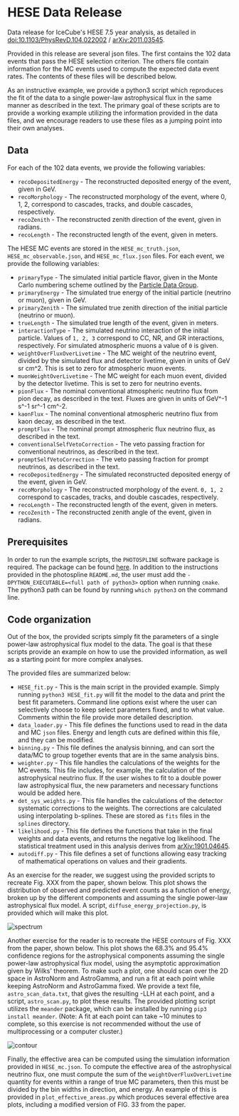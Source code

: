 # HESE Data Release
Data release for IceCube's HESE 7.5 year analysis, as detailed in
[doi:10.1103/PhysRevD.104.022002][PRD] / [arXiv:2011.03545][arXiv].

Provided in this release are several json files. The first contains the 102 data
events that pass the HESE selection criterion. The others file contain information for
the MC events used to compute the expected data event rates. The contents of these
files will be described below.

As an instructive example, we provide a python3 script which
reproduces the fit of the data to a single power-law astrophysical flux in the
same manner as described in the text. The primary goal of these scripts are to
provide a working example utilizing the information provided in the data
files, and we encourage readers to use these files as a jumping point into
their own analyses.

## Data

For each of the 102 data events, we provide the following variables:
- `recoDepositedEnergy` - The reconstructed deposited energy of the event,
given in GeV.
- `recoMorphology` - The reconstructed morphology of the event, where 0, 1, 2,
correspond to cascades, tracks, and double cascades, respectively.
- `recoZenith` - The reconstructed zenith direction of the event, given in
radians.
- `recoLength` - The reconstructed length of the event, given in meters.

The HESE MC events are stored in the `HESE_mc_truth.json`, `HESE_mc_observable.json`,
and `HESE_mc_flux.json` files. For each event, we provide the following variables:
 - `primaryType` - The simulated initial particle flavor, given in the Monte
Carlo numbering scheme outlined by the [Particle Data Group][pdg].
 - `primaryEnergy` - The simulated true energy of the initial particle
 (neutrino or muon), given in GeV.
 - `primaryZenith` - The simulated true zenith direction of the initial
 particle (neutrino or muon).
 - `trueLength` - The simulated true length of the event, given in meters.
 - `interactionType` - The simulated neutrino interaction of the initial
 particle. Values of `1, 2, 3` correspond to CC, NR, and GR
 interactions, respectively. For simulated atmospheric muons a value of
 `0` is given.
 - `weightOverFluxOverLivetime` - The MC weight of the neutrino event, divided
 by the simulated flux and detector livetime, given in units of
 GeV sr cm^2. This is set to zero for atmospheric muon events.
 - `muonWeightOverLivetime` - The MC weight for each muon event, divided by the
 detector livetime. This is set to zero for neutrino events.
 - `pionFlux` - The nominal conventional atmospheric neutrino flux from pion
 decay, as described in the text. Fluxes are given in units of
 GeV^-1 s^-1 sr^-1 cm^-2.
 - `kaonFlux` - The nominal conventional atmospheric neutrino flux from kaon
 decay, as described in the text.
 - `promptFlux` - The nominal prompt atmospheric flux neutrino flux, as
 described in the text.
 - `conventionalSelfVetoCorrection` - The veto passing fraction for
 conventional neutrinos, as described in the text.
 - `promptSelfVetoCorrection` - The veto passing fraction for prompt
 neutrinos, as described in the text.
 - `recoDepositedEnergy` - The simulated reconstructed deposited energy of the
 event, given in GeV.
 - `recoMorphology` - The reconstructed morphology of the event. `0, 1, 2`
 correspond to cascades, tracks, and double cascades, respectively.
 - `recoLength` - The reconstructed length of the event, given in meters.
 - `recoZenith` - The reconstructed zenith angle of the event, given in radians.

## Prerequisites

In order to run the example scripts, the `PHOTOSPLINE` software package is
required. The package can be found [here][photospline]. In addition to the
instructions provided in the photospline `README.md`, the user must add the
`-DPYTHON_EXECUTABLE=<full path of python3>` option when running `cmake`. The
 python3 path can be found by running `which python3` on the command line.

## Code organization

Out of the box, the provided scripts simply fit the parameters of a single
power-law astrophysical flux model to the data. The goal is that these scripts
provide an example on how to use the provided information, as well as a
starting point for more complex analyses.

The provided files are summarized below:
- `HESE_fit.py` - This is the main script in the provided example. Simply
running `python3 HESE_fit.py` will fit the model to the data and print the
best fit parameters. Command line options exist where the user can selectively
choose to keep select parameters fixed, and to what value. Comments within
the file provide more detailed description.
- `data_loader.py` - This file defines the functions used to read in the data
and MC `json` files. Energy and length cuts are defined within this file, and
they can be modified.
- `binning.py` - This file defines the analysis binning, and can sort the
data/MC to group together events that are in the same analysis bins.
- `weighter.py` - This file handles the calculations of the weights for the MC
events. This file includes, for example, the calculation of the astrophysical
neutrino flux. If the user wishes to fit to a double power law astrophysical
flux, the new parameters and necessary functions would be added here.
- `det_sys_weights.py` - This file handles the calculations of the detector
systematic corrections to the weights. The corrections are calculated using
interpolating b-splines. These are stored as `fits` files in the `splines`
directory.
- `likelihood.py` - This file defines the functions that take in the final
weights and data events, and returns the negative log likelihood. The
statistical treatment used in this analysis derives from
[arXiv:1901.04645][arxivstat].
- `autodiff.py` - This file defines a set of functions allowing easy tracking
of mathematical operations on values and their gradients.

As an exercise for the reader, we suggest using the provided scripts to recreate
Fig. XXX from the paper, shown below. This plot shows the distribution of observed
and predicted event counts as a function of energy, broken up by the different
components and assuming the single power-law astrophysical flux model.
A script, `diffuse_energy_projection.py`, is provided which will make
this plot.

![spectrum](/HESE_data_release/resources/images/diffuse_energy_projection_all.png)

Another exercise for the reader is to recreate the HESE contours of Fig. XXX from the paper, shown below.
This plot shows the 68.3% and 95.4% confidence regions for the astrophysical components assuming the single
power-law astrophysical flux model, using the asymptotic approximation given by Wilks' theorem.
To make such a plot, one should scan over the 2D space in AstroNorm and AstroGamma, and run a fit at each
point while keeping AstroNorm and AstroGamma fixed. We provide a text file, `astro_scan_data.txt`,
that gives the resulting -LLH at each point, and a script, `astro_scan.py`, to plot these results.
The provided plotting script utilizes the `meander` package, which can be installed by running
`pip3 install meander`. (Note: A fit at each point can take ~10 minutes to complete,
so this exercise is not recommended without the use of multiprocessing or a computer cluster.)

![contour](/HESE_data_release/resources/images/spl_freq_scan_paper.png)

Finally, the effective area can be computed using the simulation information provided in `HESE_mc.json`.
To compute the effective area of the astrophysical neutrino flux, one must compute the sum of the `weightOverFluxOverLivetime`
quantity for events within a range of true MC parameters, then this must be divided by the bin widths in direction, and energy.
An example of this is provided in `plot_effective_areas.py` which produces several effective area plots, including a modified version
of FIG. 33 from the paper.

[arXiv]: https://arxiv.org/abs/2011.03545
[PRD]: https://doi.org/10.1103/PhysRevD.104.022002
[photospline]: https://github.com/IceCubeOpenSource/photospline
[pdg]: https://journals.aps.org/prd/abstract/10.1103/PhysRevD.98.030001
[arxivstat]: https://arxiv.org/abs/1901.04645

